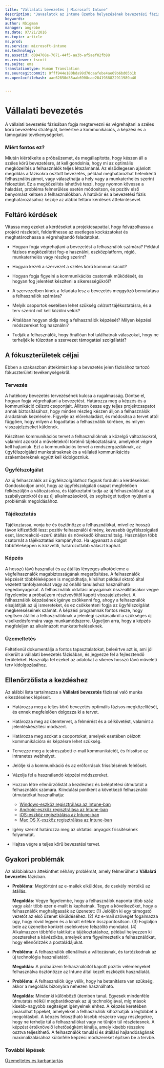 ```yaml
---
title: "Vállalati bevezetés | Microsoft Intune"
description: "Javaslatok az Intune üzembe helyezésének bevezetési fázisához."
keywords: 
author: Nbigman
manager: angrobe
ms.date: 07/21/2016
ms.topic: article
ms.prod: 
ms.service: microsoft-intune
ms.technology: 
ms.assetid: d894708e-7071-44f5-aa3b-af5aef02fb98
ms.reviewer: tscott
ms.suite: ems
translationtype: Human Translation
ms.sourcegitcommit: 0fff944e180bda99d70caafebe4ae69b6bd05b1b
ms.openlocfilehash: aae62850d35aab6908cae2841988822911989a40


---
```


# Vállalati bevezetés
A vállalati bevezetés fázisában fogja megtervezni és végrehajtani a széles körű bevezetési stratégiát, beleértve a kommunikációs, a képzési és a támogatási tevékenységeket.

### Miért fontos ez?
Miután kiértékelte a próbaüzemet, és megállapította, hogy készen áll a széles körű bevezetésre, át kell gondolnia, hogy mi az optimális megközelítés a felhasználók teljes létszámánál. Az elsődlegesen ajánlott megoldás a fázisokra osztott bevezetés, például meghatározhat hetenkénti felhasználószámot, vagy választhatja a hely vagy a munkaterhelés szerint felosztást. Ez a megközelítés lehetővé teszi, hogy nyomon kövesse a haladást, probléma felmerülése esetén módosítson, és pozitív első benyomást keltsen a felhasználókban.
A hatókör és a bevezetési fázis meghatározásához kezdje az alábbi feltáró kérdések áttekintésével.

## Feltáró kérdések
Vitassa meg ezeket a kérdéseket a projektcsapattal, hogy felvázolhassa a projekt részleteit, felderíthesse az esetleges kockázatokat és meghatározhassa a végrehajtandó feladatokat.

-   Hogyan fogja végrehajtani a bevezetést a felhasználók számára? Például fázisos megközelítést fog-e használni, eszközplatform, régió, munkaterhelés vagy részleg szerint?

-   Hogyan kezeli a szervezet a széles körű kommunikációt?

-   Hogyan fogja figyelni a kommunikációs csatornák működését, és hogyan fog jelentést készíteni a sikerességükről?

-   A szervezetben kinek a feladata lesz a bevezetés meggyőző bemutatása a felhasználók számára?

-   Melyik csoportok esetében lehet szükség *célzott* tájékoztatásra, és a terv szerint mit kell közölni velük?

-   Általában hogyan oldja meg a felhasználók képzését? Milyen képzési módszereket fog használni?

-   Tudják a felhasználók, hogy önállóan hol találhatnak válaszokat, hogy ne terheljék le túlzottan a szervezet támogatási szolgálatát?

## A fókuszterületek céljai
Ebben a szakaszban áttekintést kap a bevezetés jelen fázisához tartozó fókuszterületi tevékenységekről.

### Tervezés
A hatékony bevezetés tervezésének kulcsa a rugalmasság. Döntse el, hogyan fogja végrehajtani a bevezetést. Határozza meg a képzés és a kommunikáció célzott csoportjait. Állítson össze egy teljes projektcsapatot annak biztosításához, hogy minden részleg készen álljon a felhasználók áradatának kezelésére.
Figyelje az előrehaladást, és módosítsa a tervet attól függően, hogy milyen a fogadtatás a felhasználók körében, és milyen visszajelzéseket küldenek.

Készítsen kommunikációs tervet a felhasználóknak a közelgő változásokról, valamint azokról a műveletekről történő tájékoztatására, amelyeket végre kell hajtaniuk. Ezt a kommunikációs tervet a rendszergazdáknak, az ügyfélszolgálati munkatársaknak és a vállalati kommunikációs szakembereknek együtt kell kidolgozniuk.

### Ügyfélszolgálat
Az új felhasználók az ügyfélszolgálathoz fognak fordulni a kérdéseikkel. Gondoskodjon arról, hogy az ügyfélszolgálati csapat megfelelően felkészüljön a változásokra, és tájékoztatni tudja az új felhasználókat az új szabályzatokról és az új alkalmazásokról, és segítséget tudjon nyújtani a problémák megoldásához.

### Tájékoztatás
Tájékoztassa, vonja be és ösztönözze a felhasználókat, mivel ez hosszú távon kifizetődő lesz: pozitív felhasználói élmény, kevesebb ügyfélszolgálati eset, láncreakció-szerű átállás és növekedő kihasználtság. Használjon több csatornát a tájékoztatási kampányhoz. Ha ugyanazt a dolgot többféleképpen is közvetíti, határozottabb választ kaphat.

### Képzés
A hosszú távú használat és az átállás lényeges alkotóeleme a végfelhasználók magabiztosságának megerősítése. A felhasználók képzését többféleképpen is megoldhatja, kínálhat például oktató által vezetett tanfolyamokat vagy az önálló tanuláshoz használható segédanyagokat. A felhasználók oktatási anyagainak összeállításakor vegye figyelembe a próbaüzem résztvevőitől kapott visszajelzéseket. A felhasználók képzésének igénye csökkenni fog, ahogy a felhasználók elsajátítják az új ismereteket, és ez csökkenteni fogja az ügyfélszolgálat megkereséseinek számát. A képzési programnak fontos része, hogy segítsen átállni a felhasználóknak a jelenlegi szokásaikról a szükséges új viselkedésformára vagy munkamódszerre. Ügyeljen arra, hogy a képzés megfeleljen az alkalmazott munkaterheléseknek.

### Üzemeltetés
Feltétlenül dokumentálja a fontos tapasztalatokat, beleértve azt is, ami jól sikerült a vállalati bevezetés fázisában, és jegyezze fel a fejlesztendő területeket. Használja fel ezeket az adatokat a sikeres hosszú távú műveleti terv kidolgozásához.

## Ellenőrzőlista a kezdéshez
Az alábbi lista tartalmazza a **Vállalati bevezetés** fázissal való munka elkezdésének lépéseit.

-   Határozza meg a teljes körű bevezetés optimális fázisos megközelítését, és ennek megfelelően dolgozza ki a tervet.

-   Határozza meg az ütemtervet, a felmérést és a célkövetést, valamint a jelentéskészítési módszert.

-   Határozza meg azokat a csoportokat, amelyek esetében célzott kommunikációra és képzésre lehet szükség.

-   Tervezze meg a testreszabott e-mail kommunikációt, és frissítse az intranetes webhelyet.

-   Jelölje ki a kommunikáció és az erőforrások frissítésének felelősét.

-   Vázolja fel a használandó képzési módszereket.

-   Hozzon létre ellenőrzőlistát a kezdéshez és beléptetési útmutatót a felhasználók számára.
    Kiindulási pontként a következő felhasználói útmutatókat használhatja:
    -  [Windows-eszköz regisztrálása az Intune-ban](/intune/enduser/enroll-your-device-in-intune-windows)
    -  [Android-eszköz regisztrálása az Intune-ban](/intune/enduser/enroll-your-device-in-intune-android)
    -  [iOS-eszköz regisztrálása az Intune-ban](/intune/enduser/enroll-your-device-in-intune-ios)
    -  [Mac OS X-eszköz regisztrálása az Intune-ban](/intune/enduser/enroll-your-device-in-intune-mac-os-x)

-   Igény szerint határozza meg az oktatási anyagok frissítésének folyamatát.

-   Hajtsa végre a teljes körű bevezetési tervet.

## Gyakori problémák
Az alábbiakban áttekinthet néhány problémát, amely felmerülhet a **Vállalati bevezetés** fázisban.

-   **Probléma:** Megtörtént az e-mailek elküldése, de csekély mértékű az átállás.

    **Megoldás:** Vegye figyelembe, hogy a felhasználók naponta több száz vagy akár több ezer e-mailt is kaphatnak. Tegye a következőket, hogy a felhasználók meghallgassák az üzenetet: (1) Jelöljön ki egy támogató vezetőt az első üzenet kiküldéséhez. (2) Az e-mail szövegét fogalmazza úgy, hogy rövid legyen és a kínált értékre összpontosítson. (3) Foglaljon bele az üzenetbe konkrét cselekvésre felszólító mondatot. (4) Alkalmazzon többféle taktikát a tájékoztatáshoz, például helyezzen ki posztereket a kávézókba, amelyek arra figyelmeztetik a felhasználókat, hogy ellenőrizzék a postaládájukat.

-   **Probléma:** A felhasználók ellenállnak a változásnak, és tartózkodnak az új technológia használatától.

    **Megoldás:** A próbaüzem felhasználóitól kapott pozitív véleményeket felhasználva ösztönözze az Intune által kezelt eszközök használatát.

-   **Probléma:** A felhasználók úgy vélik, hogy ha betanításra van szükség, akkor a megoldás bizonyára nehezen használható.

    **Megoldás:** Mindenki különböző ütemben tanul. Egyesek mindenféle útmutatás nélkül megbarátkoznak az új technológiával, míg mások kisebb-nagyobb segítséget igényelnek ehhez. A képzés keretében javasolhat tippeket, amelyekkel a felhasználók kihozhatják a legtöbbet a megoldásból. A képzés felosztható kisebb részekre vagy részlegekre, hogy ne terhelje túl a felhasználókat vagy ne tűnjön túl részletesnek. A képzést értéknövelő lehetőségként kínálja, amely kisebb részekre osztva teljesíthető. A felhasználók tanulási és átállási hajlandóságának maximalizálásához különféle képzési módszereket építsen be a tervbe.

### További lépések
[Üzemeltetés és karbantartás](operations-and-maintenance.md)



<!--HONumber=Jul16_HO4-->


